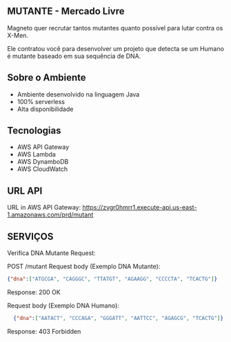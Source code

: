 ## MUTANTE - Mercado Livre

Magneto quer recrutar tantos mutantes quanto possível para lutar contra os X-Men.

Ele contratou você para desenvolver um projeto que detecta se um
Humano é mutante baseado em sua sequência de DNA.

## Sobre o Ambiente

- Ambiente desenvolvido na linguagem Java
- 100% serverless
- Alta disponibilidade

## Tecnologias
- AWS API Gateway
- AWS Lambda
- AWS DynamboDB
- AWS CloudWatch 

## URL API 

URL in AWS API Gateway: https://zvgr0hmrr1.execute-api.us-east-1.amazonaws.com/prd/mutant

## SERVIÇOS
Verifica DNA Mutante
Request:

POST /mutant
Request body (Exemplo DNA Mutante):
  ```json
  {"dna":["ATGCGA", "CAGGGC", "TTATGT", "AGAAGG", "CCCCTA", "TCACTG"]}
```
Response:
  200 OK

Request body (Exemplo DNA Humano):
```json
  {"dna":["AATACT", "CCCAGA", "GGGATT", "AATTCC", "AGAGCG", "TCACTG"]}
  ```
Response:
  403 Forbidden





